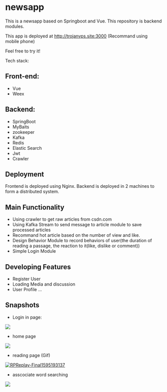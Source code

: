 # newsapp
This is a  newsapp based on Springboot and Vue.
This repository is backend modules.

This app is deployed at http://trojanvps.site:3000 (Recommand using mobile phone)

Feel free to try it!

Tech stack:

## Front-end:
* Vue
* Weex
  
## Backend:
* SpringBoot
* MyBaits
* zookeeper
* Kafka
* Redis
* Elastic Search
* Jwt
* Crawler

## Deployment
Frontend is deployed using Nginx.
Backend is deployed in 2 machines to form a distributed system.

## Main Functionality

* Using crawler to get raw articles from csdn.com
* Using Kafka Stream to send message to article module to save processed articles
* Recommand hot article based on the number of view and like.
* Design Behavior Module to record behaviors of user(the duration of reading a passage, the reaction to it(like, dislike or comment))
* Simple Login Module

## Developing Features

* Register User
* Loading Media and discussion
* User Profile ...

## Snapshots

* Login in page:

![](https://i.ibb.co/zn5r09c/IMG-1566.png)

* home page

![](https://i.ibb.co/PzxkwLw/IMG-1567.png)

* reading page (Gif)

<a href="https://ibb.co/t3yMzLt"><img src="https://i.ibb.co/TrzB1WS/RPReplay-Final1595193137.gif" alt="RPReplay-Final1595193137" border="0"></a>

* asscociate word searching

![](https://i.ibb.co/HV6rDCx/IMG-1569.png)

